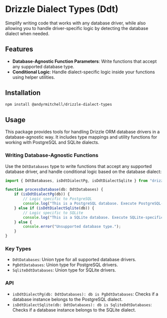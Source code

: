 # Drizzle Dialect Types (Ddt)

Simplify writing code that works with any database driver, while also allowing you to handle driver-specific logic by detecting the database dialect when needed.

## Features

- **Database-Agnostic Function Parameters**: Write functions that accept any supported database type.
- **Conditional Logic**: Handle dialect-specific logic inside your functions using helper utilities.

## Installation

```bash
npm install @andyrmitchell/drizzle-dialect-types
```

## Usage

This package provides tools for handling Drizzle ORM database drivers in a database-agnostic way. It includes type mappings and utility functions for working with PostgreSQL and SQLite dialects.

### Writing Database-Agnostic Functions

Use the `DdtDatabases` type to write functions that accept any supported database driver, and handle conditional logic based on the database dialect:

```typescript
import { DdtDatabases, isDdtDialectPg, isDdtDialectSqlite } from "drizzle-dialect-tools";

function processDatabase(db: DdtDatabases) {
    if (isDdtDialectPg(db)) {
        // Logic specific to PostgreSQL
        console.log("This is a PostgreSQL database. Execute PostgreSQL-specific logic here.");
    } else if (isDdtDialectSqlite(db)) {
        // Logic specific to SQLite
        console.log("This is a SQLite database. Execute SQLite-specific logic here.");
    } else {
        console.error("Unsupported database type.");
    }
}
```

### Key Types

- `DdtDatabases`: Union type for all supported database drivers.
- `PgDdtDatabases`: Union type for PostgreSQL drivers.
- `SqliteDdtDatabases`: Union type for SQLite drivers.

### API

- `isDdtDialectPg(db: DdtDatabases): db is PgDdtDatabases`: Checks if a database instance belongs to the PostgreSQL dialect.
- `isDdtDialectSqlite(db: DdtDatabases): db is SqliteDdtDatabases`: Checks if a database instance belongs to the SQLite dialect.